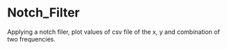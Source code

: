 # Notch_Filter
Applying a notch filer, plot values of csv file of the x, y and combination of two frequencies.
